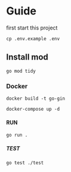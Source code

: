 # Guide

first start this project

```cp .env.example .env```

## Install mod

```go mod tidy```

### Docker

```docker build -t go-gin```

```docker-compose up -d```

#### RUN

```go run .```

##### TEST

```go test ./test```
